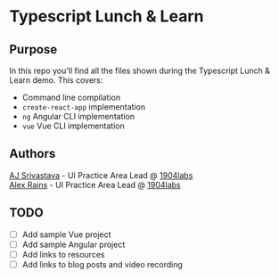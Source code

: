 # Typescript Lunch & Learn
## Purpose
In this repo you'll find all the files shown during the Typescript Lunch & Learn demo. This covers:
- Command line compilation
- `create-react-app` implementation
- `ng` Angular CLI implementation
- `vue` Vue CLI implementation

## Authors
[AJ Srivastava](https://github.com/ajsri) - UI Practice Area Lead @ [1904labs](https://1904labs.com/)  
[Alex Rains](https://github.com/tynarus) - UI Practice Area Lead @ [1904labs](https://1904labs.com/)

## TODO
- [ ] Add sample Vue project
- [ ] Add sample Angular project
- [ ] Add links to resources
- [ ] Add links to blog posts and video recording
